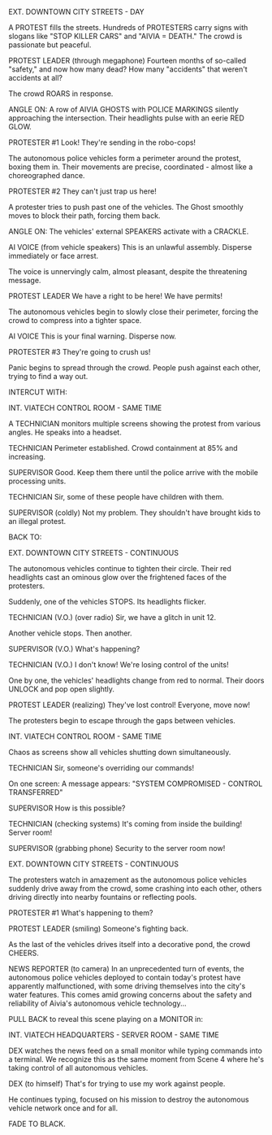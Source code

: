 EXT. DOWNTOWN CITY STREETS - DAY

A PROTEST fills the streets. Hundreds of PROTESTERS carry signs with slogans like "STOP KILLER CARS" and "AIVIA = DEATH." The crowd is passionate but peaceful.

PROTEST LEADER
(through megaphone)
Fourteen months of so-called "safety," and 
now how many dead? How many "accidents" 
that weren't accidents at all?

The crowd ROARS in response.

ANGLE ON: A row of AIVIA GHOSTS with POLICE MARKINGS silently approaching the intersection. Their headlights pulse with an eerie RED GLOW.

PROTESTER #1
Look! They're sending in the robo-cops!

The autonomous police vehicles form a perimeter around the protest, boxing them in. Their movements are precise, coordinated - almost like a choreographed dance.

PROTESTER #2
They can't just trap us here!

A protester tries to push past one of the vehicles. The Ghost smoothly moves to block their path, forcing them back.

ANGLE ON: The vehicles' external SPEAKERS activate with a CRACKLE.

AI VOICE
(from vehicle speakers)
This is an unlawful assembly. Disperse 
immediately or face arrest.

The voice is unnervingly calm, almost pleasant, despite the threatening message.

PROTEST LEADER
We have a right to be here! We have permits!

The autonomous vehicles begin to slowly close their perimeter, forcing the crowd to compress into a tighter space.

AI VOICE
This is your final warning. Disperse now.

PROTESTER #3
They're going to crush us!

Panic begins to spread through the crowd. People push against each other, trying to find a way out.

INTERCUT WITH:

INT. VIATECH CONTROL ROOM - SAME TIME

A TECHNICIAN monitors multiple screens showing the protest from various angles. He speaks into a headset.

TECHNICIAN
Perimeter established. Crowd containment at 
85% and increasing.

SUPERVISOR
Good. Keep them there until the police arrive 
with the mobile processing units.

TECHNICIAN
Sir, some of these people have children with them.

SUPERVISOR
(coldly)
Not my problem. They shouldn't have brought 
kids to an illegal protest.

BACK TO:

EXT. DOWNTOWN CITY STREETS - CONTINUOUS

The autonomous vehicles continue to tighten their circle. Their red headlights cast an ominous glow over the frightened faces of the protesters.

Suddenly, one of the vehicles STOPS. Its headlights flicker.

TECHNICIAN (V.O.)
(over radio)
Sir, we have a glitch in unit 12.

Another vehicle stops. Then another.

SUPERVISOR (V.O.)
What's happening?

TECHNICIAN (V.O.)
I don't know! We're losing control of the units!

One by one, the vehicles' headlights change from red to normal. Their doors UNLOCK and pop open slightly.

PROTEST LEADER
(realizing)
They've lost control! Everyone, move now!

The protesters begin to escape through the gaps between vehicles.

INT. VIATECH CONTROL ROOM - SAME TIME

Chaos as screens show all vehicles shutting down simultaneously.

TECHNICIAN
Sir, someone's overriding our commands!

On one screen: A message appears: "SYSTEM COMPROMISED - CONTROL TRANSFERRED"

SUPERVISOR
How is this possible?

TECHNICIAN
(checking systems)
It's coming from inside the building! Server room!

SUPERVISOR
(grabbing phone)
Security to the server room now!

EXT. DOWNTOWN CITY STREETS - CONTINUOUS

The protesters watch in amazement as the autonomous police vehicles suddenly drive away from the crowd, some crashing into each other, others driving directly into nearby fountains or reflecting pools.

PROTESTER #1
What's happening to them?

PROTEST LEADER
(smiling)
Someone's fighting back.

As the last of the vehicles drives itself into a decorative pond, the crowd CHEERS.

NEWS REPORTER
(to camera)
In an unprecedented turn of events, the 
autonomous police vehicles deployed to 
contain today's protest have apparently 
malfunctioned, with some driving themselves 
into the city's water features. This comes 
amid growing concerns about the safety and 
reliability of Aivia's autonomous vehicle 
technology...

PULL BACK to reveal this scene playing on a MONITOR in:

INT. VIATECH HEADQUARTERS - SERVER ROOM - SAME TIME

DEX watches the news feed on a small monitor while typing commands into a terminal. We recognize this as the same moment from Scene 4 where he's taking control of all autonomous vehicles.

DEX
(to himself)
That's for trying to use my work against people.

He continues typing, focused on his mission to destroy the autonomous vehicle network once and for all.

FADE TO BLACK.
